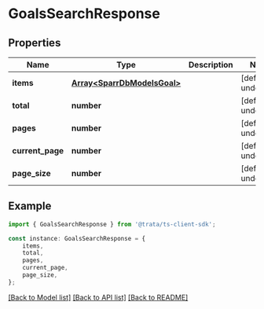 # GoalsSearchResponse


## Properties

Name | Type | Description | Notes
------------ | ------------- | ------------- | -------------
**items** | [**Array&lt;SparrDbModelsGoal&gt;**](SparrDbModelsGoal.md) |  | [default to undefined]
**total** | **number** |  | [default to undefined]
**pages** | **number** |  | [default to undefined]
**current_page** | **number** |  | [default to undefined]
**page_size** | **number** |  | [default to undefined]

## Example

```typescript
import { GoalsSearchResponse } from '@trata/ts-client-sdk';

const instance: GoalsSearchResponse = {
    items,
    total,
    pages,
    current_page,
    page_size,
};
```

[[Back to Model list]](../README.md#documentation-for-models) [[Back to API list]](../README.md#documentation-for-api-endpoints) [[Back to README]](../README.md)
